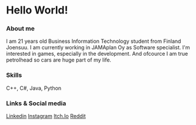 # Hello World!

### About me
I am 21 years old Business Information Technology student from Finland Joensuu.
I am currently working in JAMAplan Oy as Software specialist. I'm interested in games, especially in the development. And ofcource I am true petrolhead so cars are huge part of my life.

### Skills
C++, C#, Java, Python

### Links & Social media

[Linkedin](https://www.linkedin.com/in/aleksi-putkonen-4230761a6/)
[Instagram](https://www.instagram.com/aleksiputkone/)
[Itch.Io](https://rykae.itch.io/btl)
[Reddit](https://www.reddit.com/user/RoleXeiXD)
